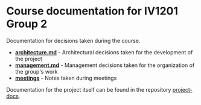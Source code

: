 # Course documentation for IV1201 Group 2

Documentation for decisions taken during the course.

* [**architecture.md**](architecture.md) - Architectural decisions taken for the development of the project
* [**management.md**](management.md) - Management decisions taken for the organization of the group's work
* [**meetings**](meetings) - Notes taken during meetings

Documentation for the project itself can be found in the repository [project-docs](https://github.com/IV1201-Group-2/project-docs).